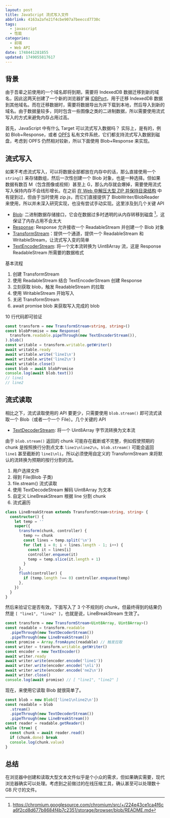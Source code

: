 ```yaml
---
layout: post
title: JavaScript 流式写入文件
abbrlink: 4163a2afe21f4cbe907a7beeccd7730c
tags:
  - javascript
  - 性能
categories:
  - 前端
  - Web API
date: 1748441281855
updated: 1749055817617
---
```


## 背景

由于吾辈之前使用的一个域名即将到期，需要将 IndexedDB 数据迁移到新的域名，因此这两天创建了一个新的浏览器扩展 [IDBPort](https://rxliuli.com/project/idbport/)，用于迁移 IndexedDB 数据到其他域名。而在迁移数据时，需要将数据导出为并下载到本地，然后导入到新的域名。由于数据量较多，同时包含一些图像之类的二进制数据，所以需要使用流式写入的方式来避免内存占用过高。

首先，JavaScript 中有什么 Target 可以流式写入数据吗？
实际上，是有的，例如 Blob+Response，或者 [OPFS](https://developer.mozilla.org/docs/Web/API/File_System_API/Origin_private_file_system) 私有文件系统，它们都支持流式写入数据到磁盘，考虑到 OPFS 仍然相对较新，所以下面使用 Blob+Response 来实现。

## 流式写入

如果不考虑流式写入，可以将数据全部都放在内存中的话，那么直接使用一个 `string[]` 来存储数组，然后一次性创建一个 Blob 对象，也是一种选择。但如果数据有数百 M（包含图像或视频）甚至上 G，那么内存就会爆掉，需要使用流式写入保持内存不会线形增长。在之前 [在 Web 中解压大型 ZIP 并保持目录结构](/p/7b8a2da0ca00490cb79b6574b5b8744e) 中有提到过，但由于当时使用 zip.js，而它们直接提供了 BlobWriter/BlobReader 来使用，所以并未深入研究实现，也没有尝试手动实现。这里涉及到几个关键 API

- [Blob](https://developer.mozilla.org/docs/Web/API/Blob): 二进制数据存储接口，它会在数据过多时透明的从内存转移到磁盘 [^1]，这保证了内存占用不会太大
- [Response](https://developer.mozilla.org/docs/Web/API/Response): Response 允许接收一个 ReadableStream 并创建一个 Blob 对象
- [TransformStream](https://developer.mozilla.org/docs/Web/API/TransformStream)：提供一个通道，提供一个 ReadableStream 和 WritableStream，让流式写入变的简单
- [TextEncoderStream](https://developer.mozilla.org/docs/Web/API/TextEncoderStream): 将一个文本流转换为 Uint8Array 流，这是 Response ReadableStream 所需要的数据格式

[^1]: <https://chromium.googlesource.com/chromium/src/+/224e43ce1ca4f6ca6f2cd8d677b8684f4b7c2351/storage/browser/blob/README.md>

基本流程

1. 创建 TransformStream
2. 使用 ReadableStream 结合 TextEncoderStream 创建 Response
3. 立刻获取 blob，触发 ReadableStream 的拉取
4. 使用 WritableStream 开始写入
5. 关闭 TransformStream
6. await promise blob 来获取写入完成的 blob

10 行代码即可验证

```ts
const transform = new TransformStream<string, string>()
const blobPromise = new Response(
  transform.readable.pipeThrough(new TextEncoderStream()),
).blob()
const writable = transform.writable.getWriter()
await writable.ready
await writable.write('line1\n')
await writable.write('line2\n')
await writable.close()
const blob = await blobPromise
console.log(await blob.text())
// line1
// line2
```

## 流式读取

相比之下，流式读取使用的 API 要更少，只需要使用 `blob.stream()` 即可流式读取一个 Blob（或者一个一个 File）。几个关键的 API

- [TextDecoderStream](https://developer.mozilla.org/docs/Web/API/TextDecoderStream): 将一个 Uint8Array 字节流转换为文本流

由于 `blob.stream()` 返回的 chunk 可能存在截断或不完整，例如假使预期的 chunk 是按照换行分割点文本 `line1\nline2\n`，`blob.stream()` 可能会返回 `line1` 甚至截断的 `line1\nli`，所以必须使用自定义的 TransformStream 来将默认的流转换为预期的按行分割的流。

1. 用户选择文件
2. 得到 File(Blob 子类)
3. file.stream() 流式读取
4. 使用 TextDecodeStream 解码 Uint8Array 为文本
5. 自定义 LineBreakStream 根据 line 分割 chunk
6. 流式遍历

```ts
class LineBreakStream extends TransformStream<string, string> {
  constructor() {
    let temp = ''
    super({
      transform(chunk, controller) {
        temp += chunk
        const lines = temp.split('\n')
        for (let i = 0; i < lines.length - 1; i++) {
          const it = lines[i]
          controller.enqueue(it)
          temp = temp.slice(it.length + 1)
        }
      },
      flush(controller) {
        if (temp.length !== 0) controller.enqueue(temp)
      },
    })
  }
}
```

然后来验证它是否有效，下面写入了 3 个不规则的 chunk，但最终得到的结果仍然是 `[ "line1", "line2" ]`，也就是说，LineBreakStream 生效了。

```ts
const transform = new TransformStream<Uint8Array, Uint8Array>()
const readable = transform.readable
  .pipeThrough(new TextDecoderStream())
  .pipeThrough(new LineBreakStream())
const promise = Array.fromAsync(readable) // 触发拉取
const writer = transform.writable.getWriter()
const encoder = new TextEncoder()
await writer.ready
await writer.write(encoder.encode('line1'))
await writer.write(encoder.encode('\nli'))
await writer.write(encoder.encode('ne2\n'))
await writer.close()
console.log(await promise) // [ "line1", "line2" ]
```

现在，来使用它读取 Blob 就很简单了。

```ts
const blob = new Blob(['line1\nline2\n'])
const readable = blob
  .stream()
  .pipeThrough(new TextDecoderStream())
  .pipeThrough(new LineBreakStream())
const reader = readable.getReader()
while (true) {
  const chunk = await reader.read()
  if (chunk.done) break
  console.log(chunk.value)
}
```

## 总结

在浏览器中创建和读取大型文本文件似乎是个小众的需求，但如果确实需要，现代浏览器确实可以处理。考虑到之前做过的在线压缩工具，确认甚至可以处理数十 GB 尺寸的文件。
